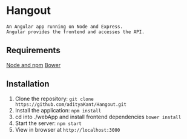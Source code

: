 # Hangout
    An Angular app running on Node and Express.
    Angular provides the frontend and accesses the API.
## Requirements
 [Node and npm](http://nodejs.org)
 [Bower](https://bower.io/)
 
 ## Installation
 
 1. Clone the repository: `git clone https://github.com/adityaKant/Hangout.git`
 2. Install the application: `npm install`
 3. cd into ./webApp and install frontend dependencies `bower install`
 3. Start the server: `npm start`
 4. View in browser at `http://localhost:3000`
